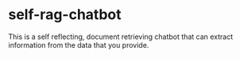 # self-rag-chatbot
 This is a self reflecting, document retrieving chatbot that can extract information from the data that you provide.
